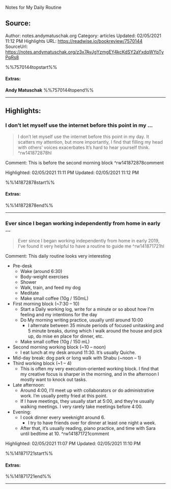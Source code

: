 Notes for My Daily Routine

## Source:
Author: notes.andymatuschak.org
Category: articles
Updated: 02/05/2021 11:12 PM
Highlights URL: https://readwise.io/bookreview/7570144
SourceUrl: https://notes.andymatuschak.org/z3x7AvJgYzmgEY4kcKdSY2aYxdqWYpTyPqRs8

%%7570144topstart%%
#### Extras:
**Andy Matuschak**
%%7570144topend%%
 
-----
 ## Highlights:

### I don’t let myself use the internet before this point in my ...
>I don’t let myself use the internet before this point in my day. It scatters my attention, but more importantly, I find that filling my head with others’ voices exacerbates It’s hard to hear yourself think. ^rw141872878hl

Comment: This is before the second morning block ^rw141872878comment

Highlighted: 02/05/2021 11:11 PM
Updated: 02/05/2021 11:12 PM

%%141872878start%%
#### Extras:

%%141872878end%%

------

### Ever since I began working independently from home in early ...
>Ever since I began working independently from home in early 2019, I’ve found it very helpful to have a routine to guide me ^rw141871721hl

Comment: This daily routine looks very interesting

- Pre-desk
    - Wake (around 6:30)
    - Body-weight exercises
    - Shower
    - Walk, train, and feed my dog
    - Meditate
    - Make small coffee (10g / 150mL)
- First morning block (~7:30 – 10)
    - Start a Daily working log, write for a minute or so about how I’m feeling and my intentions for the day
    - Do My morning writing practice, usually until around 10:00
      - I alternate between 35 minute periods of focused unitasking and 5 minute breaks, during which I walk around the house and pick up, do mise en place for dinner, etc.
    - Make small coffee (10g / 150 mL)
- Second morning working block (~10 – noon)
  - I eat lunch at my desk around 11:30. It’s usually Quiche.
- Mid-day break: dog park or long walk with Shabu (~noon – 1)
- Third working block (~1 – 4)
  - This is often my very execution-oriented working block. I find that my creative focus is sharper in the morning, and in the afternoon I mostly want to knock out tasks.
- Late afternoon:
  - Around 4:00, I’ll meet up with collaborators or do administrative work. I’m usually pretty fried at this point.
  - If I have meetings, they usually start at 5:00, and they’re usually walking meetings. I very rarely take meetings before 4:00.
- Evening:
  - I cook dinner every weeknight around 6.
    - I try to have friends over for dinner at least one night a week.
  - After that, it’s usually reading, piano practice, and time with Sara until bedtime at 10. ^rw141871721comment

Highlighted: 02/05/2021 11:07 PM
Updated: 02/05/2021 11:10 PM

%%141871721start%%
#### Extras:

%%141871721end%%

------

